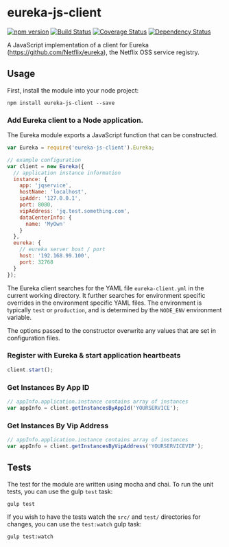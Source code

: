 # eureka-js-client 
[![npm version](https://badge.fury.io/js/eureka-js-client.svg)](http://badge.fury.io/js/eureka-js-client) [![Build Status](https://api.travis-ci.org/jquatier/eureka-js-client.svg)](https://travis-ci.org/jquatier/eureka-js-client) [![Coverage Status](https://coveralls.io/repos/jquatier/eureka-js-client/badge.svg?branch=master&service=github)](https://coveralls.io/github/jquatier/eureka-js-client?branch=master) [![Dependency Status](https://david-dm.org/jquatier/eureka-js-client.svg)](https://david-dm.org/jquatier/eureka-js-client)

A JavaScript implementation of a client for Eureka (https://github.com/Netflix/eureka), the Netflix OSS service registry.

## Usage

First, install the module into your node project:

```shell
npm install eureka-js-client --save
```

### Add Eureka client to a Node application.

The Eureka module exports a JavaScript function that can be constructed.

```javascript
var Eureka = require('eureka-js-client').Eureka;

// example configuration
var client = new Eureka({
  // application instance information
  instance: {
    app: 'jqservice',
    hostName: 'localhost',
    ipAddr: '127.0.0.1',
    port: 8080,
    vipAddress: 'jq.test.something.com',
    dataCenterInfo: {
      name: 'MyOwn'
    }
  },
  eureka: {
    // eureka server host / port
    host: '192.168.99.100',
    port: 32768
  }
});
```

The Eureka client searches for the YAML file `eureka-client.yml` in the current working directory. It further searches for environment specific overrides in the environment specific YAML files. The environment is typically `test` or `production`, and is determined by the `NODE_ENV` environment variable.

The options passed to the constructor overwrite any values that are set in configuration files.

### Register with Eureka & start application heartbeats

```javascript
client.start();
```

### Get Instances By App ID

```javascript
// appInfo.application.instance contains array of instances
var appInfo = client.getInstancesByAppId('YOURSERVICE');
```

### Get Instances By Vip Address

```javascript
// appInfo.application.instance contains array of instances
var appInfo = client.getInstancesByVipAddress('YOURSERVICEVIP');
```

## Tests

The test for the module are written using mocha and chai. To run the unit tests, you can use the gulp `test` task:

```shell
gulp test
```

If you wish to have the tests watch the `src/` and `test/` directories for changes, you can use the `test:watch` gulp task:

```shell
gulp test:watch
```
